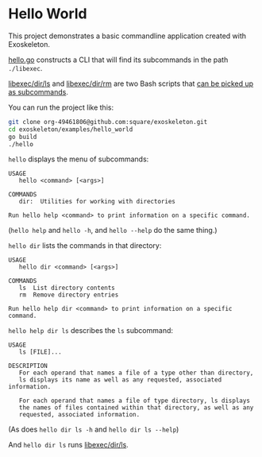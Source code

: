 # Hello World

This project demonstrates a basic commandline application created with Exoskeleton.

[hello.go](hello.go) constructs a CLI that will find its subcommands in the path `./libexec`.

[libexec/dir/ls](ls) and [libexec/dir/rm](rm) are two Bash scripts that [can be picked up as subcommands](contract).

You can run the project like this:
```sh
git clone org-49461806@github.com:square/exoskeleton.git
cd exoskeleton/examples/hello_world
go build
./hello
```

`hello` displays the menu of subcommands:
```
USAGE
   hello <command> [<args>]

COMMANDS
   dir:  Utilities for working with directories

Run hello help <command> to print information on a specific command.
```
(`hello help` and `hello -h`, and `hello --help` do the same thing.)

`hello dir` lists the commands in that directory:
```
USAGE
   hello dir <command> [<args>]

COMMANDS
   ls  List directory contents
   rm  Remove directory entries

Run hello help dir <command> to print information on a specific command.
```

`hello help dir ls` describes the `ls` subcommand:
```
USAGE
   ls [FILE]...

DESCRIPTION
   For each operand that names a file of a type other than directory,
   ls displays its name as well as any requested, associated information.

   For each operand that names a file of type directory, ls displays
   the names of files contained within that directory, as well as any
   requested, associated information.
```
(As does `hello dir ls -h` and `hello dir ls --help`)

And `hello dir ls` runs [libexec/dir/ls](ls).


[hello.go]: https://github.com/square/exoskeleton/tree/main/examples/hello_world/hello.go
[ls]: https://github.com/square/exoskeleton/tree/main/examples/hello_world/libexec/dir/ls
[rm]: https://github.com/square/exoskeleton/tree/main/examples/hello_world/libexec/dir/rm
[contract]: https://github.com/square/exoskeleton/tree/main/README.md#contract
